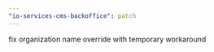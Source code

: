 ```yaml
---
"io-services-cms-backoffice": patch
---
```


fix organization name override with temporary workaround
